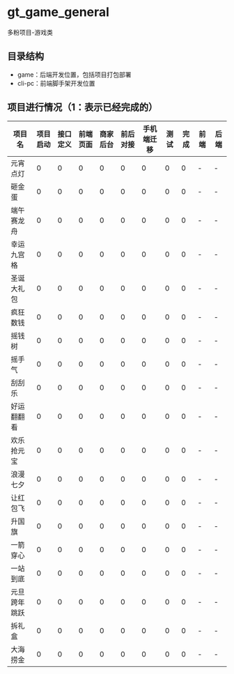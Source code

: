 # gt_game_general

多粉项目-游戏类
## 目录结构

- game：后端开发位置，包括项目打包部署
- cli-pc：前端脚手架开发位置

## 项目进行情况（1：表示已经完成的）

| 项目名 | 项目启动 | 接口定义 | 前端页面 | 商家后台 | 前后对接 | 手机端迁移 | 测试 | 完成 | 前端 | 后端
| -------- | -------- | -------- | -------- | -------- | -------- | -------- | -------- | -------- | -------- | -------- |
| 元宵点灯 | 0 | 0 | 0 | 0 | 0 | 0 | 0 | 0 | - | -
| 砸金蛋 | 0 | 0 | 0 | 0 | 0 | 0 | 0 | 0 | - | -
| 端午赛龙舟 | 0 | 0 | 0 | 0 | 0 | 0 | 0 | 0 | - | -
| 幸运九宫格 | 0 | 0 | 0 | 0 | 0 | 0 | 0 | 0 | - | -
| 圣诞大礼包 | 0 | 0 | 0 | 0 | 0 | 0 | 0 | 0 | - | -
| 疯狂数钱 | 0 | 0 | 0 | 0 | 0 | 0 | 0 | 0 | - | -
| 摇钱树 | 0 | 0 | 0 | 0 | 0 | 0 | 0 | 0 | - | - 
| 摇手气 | 0 | 0 | 0 | 0 | 0 | 0 | 0 | 0 | - | -
| 刮刮乐 | 0 | 0 | 0 | 0 | 0 | 0 | 0 | 0 | - | -
| 好运翻翻看 | 0 | 0 | 0 | 0 | 0 | 0 | 0 | 0 | - | -
| 欢乐抢元宝 | 0 | 0 | 0 | 0 | 0 | 0 | 0 | 0 | - |- 
| 浪漫七夕| 0 | 0 | 0 | 0 | 0 | 0 | 0 | 0 | - | -
| 让红包飞| 0 | 0 | 0 | 0 | 0 | 0 | 0 | 0 | - | -
| 升国旗| 0 | 0 | 0 | 0 | 0 | 0 | 0 | 0 | - | -
| 一箭穿心| 0 | 0 | 0 | 0 | 0 | 0 | 0 | 0 | - | -
| 一站到底| 0 | 0 | 0 | 0 | 0 | 0 | 0 | 0 | - | -
| 元旦跨年跳跃| 0 | 0 | 0 | 0 | 0 | 0 | 0 | 0 | - | -
| 拆礼盒 | 0 | 0 | 0 | 0 | 0 | 0 | 0 | 0 | - | -
| 大海捞金 | 0 | 0 | 0 | 0 | 0 | 0 | 0 | 0 | - | -

